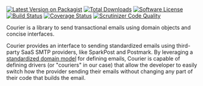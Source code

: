 [![Latest Version on Packagist][ico-version]][link-packagist]
[![Total Downloads][ico-downloads]][link-downloads]
[![Software License][ico-license]](LICENSE)
[![Build Status][ico-travisci]][link-travisci]
[![Coverage Status][ico-coverage]][link-coverage]
[![Scrutinizer Code Quality][ico-scrutinizer]][link-scrutinizer]

Courier is a library to send transactional emails using domain objects and concise
interfaces.

Courier provides an interface to sending standardized emails using third-party 
SaaS SMTP providers, like SparkPost and Postmark. By leveraging a [standardized domain
model](https://github.com/quartzy/php-email) for defining emails, Courier is
capable of defining drivers (or "couriers" in our case) that allow the developer
to easily switch how the provider sending their emails without changing any part of
their code that builds the email.

[ico-version]: https://img.shields.io/packagist/v/quartzy/courier.svg?style=flat-square
[ico-license]: https://img.shields.io/badge/license-Apache%202.0-brightgreen.svg?style=flat-square
[ico-travisci]: https://img.shields.io/travis/quartzy/courier.svg?style=flat-square
[ico-coverage]: https://img.shields.io/scrutinizer/coverage/g/quartzy/courier.svg?style=flat-square
[ico-scrutinizer]: https://img.shields.io/scrutinizer/g/quartzy/courier.svg?style=flat-square
[ico-downloads]: https://img.shields.io/packagist/dt/quartzy/courier.svg?style=flat-square

[link-packagist]: https://packagist.org/packages/quartzy/courier
[link-travisci]: https://travis-ci.org/quartzy/courier
[link-coverage]: https://scrutinizer-ci.com/g/quartzy/courier
[link-scrutinizer]: https://scrutinizer-ci.com/g/quartzy/courier
[link-downloads]: https://packagist.org/packages/quartzy/courier
